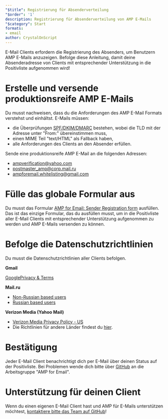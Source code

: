 ```yaml
---
"$title": Registrierung für Absenderverteilung
"$order": '1'
description: Registrierung für Absenderverteilung von AMP E-Mails
"$category": Start
formats:
- email
author: CrystalOnScript
---
```


E-Mail Clients erfordern die Registrierung des Absenders, um Benutzern AMP E-Mails anzuzeigen. Befolge diese Anleitung, damit deine Absenderadresse von Clients mit entsprechender Unterstützung in die Positivliste aufgenommen wird!

# Erstelle und versende produktionsreife AMP E-Mails

Du musst nachweisen, dass du die Anforderungen des AMP E-Mail Formats verstehst und einhältst. E-Mails müssen:

- die Überprüfungen [SPF/DKIM/DMARC](https://support.google.com/a/answer/33786?hl=en) bestehen, wobei die TLD mit der Adresse unter "From:" übereinstimmen muss,
- einen MIME Teil "text/HTML" als Fallback haben,
- alle Anforderungen des Clients an den Absender erfüllen.

Sende eine produktionsreife AMP E-Mail an die folgenden Adressen:

- ampverification@yahoo.com
- postmaster_amp@corp.mail.ru
- ampforemail.whitelisting@gmail.com

# Fülle das globale Formular aus

Du musst das Formular [AMP for Email: Sender Registration form](https://docs.google.com/forms/d/e/1FAIpQLSdso95e7UDLk_R-bnpzsAmuUMDQEMUgTErcfGGItBDkghHU2A/viewform?gxids=7628) ausfüllen. Das ist das einzige Formular, das du ausfüllen musst, um in die Positivliste aller E-Mail Clients mit entsprechender Unterstützung aufgenommen zu werden und AMP E-Mails versenden zu können.

# Befolge die Datenschutzrichtlinien

Du musst die Datenschutzrichtlinien aller Clients befolgen.

**Gmail**

[GooglePrivacy & Terms](https://policies.google.com/privacy)

**Mail.ru**

- [Non-Russian based users](https://help.mail.ru/engmail-help/privacy)
- [Russian based users](https://agent.mail.ru/legal/privacypolicy/en)

**Verizon Media (Yahoo Mail)**

- [Verizon Media Privacy Policy - US](https://www.verizonmedia.com/policies/us/en/verizonmedia/privacy/index.html)
- Die Richtlinien für andere Länder findest du [hier](https://www.verizonmedia.com/policies/).

# Bestätigung

Jeder E-Mail Client benachrichtigt dich per E-Mail über deinen Status auf der Positivliste. Bei Problemen wende dich bitte über [GitHub](https://github.com/ampproject/wg-amp4email) an die Arbeitsgruppe "AMP for Email".

# Unterstützung für deinen Client

Wenn du einen eigenen E-Mail Client hast und AMP für E-Mails unterstützen möchtest, [kontaktiere bitte das Team auf GitHub](https://github.com/ampproject/wg-amp4email/)!
